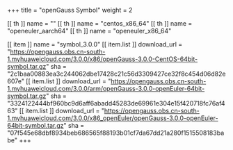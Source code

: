 +++
title = "openGauss Symbol"
weight = 2

[[ th ]]
    name = ""
[[ th ]]
    name = "centos_x86_64"
[[ th ]]
    name = "openeuler_aarch64"
[[ th ]]
    name = "openeuler_x86_64"

[[ item ]]
    name = "symbol_3.0.0"
    [[ item.list ]]
        download_url = "https://opengauss.obs.cn-south-1.myhuaweicloud.com/3.0.0/x86/openGauss-3.0.0-CentOS-64bit-symbol.tar.gz"
        sha = "2c1baa00883ea3c244062dbe17428c21c56d3309427ce32f8c454d06d82e607e"
    [[ item.list ]]
        download_url = "https://opengauss.obs.cn-south-1.myhuaweicloud.com/3.0.0/arm/openGauss-3.0.0-openEuler-64bit-symbol.tar.gz"
        sha = "3324122444bf960bc9d6aff6abadd45283de69961e304e15f420718fc76af463"
    [[ item.list ]]
        download_url = "https://opengauss.obs.cn-south-1.myhuaweicloud.com/3.0.0/x86_openEuler/openGauss-3.0.0-openEuler-64bit-symbol.tar.gz"
        sha = "07f545e68dbf8934beb686565f88193b01cf7da67dd21a280f1515508183babe"
+++
